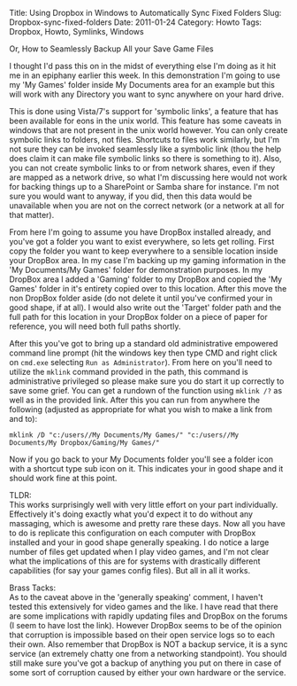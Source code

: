 Title: Using Dropbox in Windows to Automatically Sync Fixed Folders
Slug: Dropbox-sync-fixed-folders
Date: 2011-01-24
Category: Howto
Tags: Dropbox, Howto, Symlinks, Windows


Or, How to Seamlessly Backup All your Save Game Files

I thought I'd pass this on in the midst of everything else I'm doing as it hit me in an epiphany earlier this week.  In this demonstration I'm going to use my 'My Games' folder inside My Documents area for an example but this will work with any Directory you want to sync anywhere on your hard drive.

This is done using Vista/7's support for 'symbolic links', a feature that has been available for eons in the unix world.  This feature has some caveats in windows that are not present in the unix world however.  You can only create symbolic links to folders, not files.  Shortcuts to files work similarly, but I'm not sure they can be invoked seamlessly like a symbolic link (thou the help does claim it can make file symbolic links so there is something to it).  Also, you can not create symbolic links to or from network shares, even if they are mapped as a network drive, so what I'm discussing here would not work for backing things up to a SharePoint or Samba share for instance.  I'm not sure you would want to anyway, if you did, then this data would be unavailable when you are not on the correct network (or a network at all for that matter).

From here I'm going to assume you have DropBox installed already, and you've got a folder you want to exist everywhere, so lets get rolling.  First copy the folder you want to keep everywhere to a sensible location inside your DropBox area.  In my case I'm backing up my gaming information in the 'My Documents/My Games' folder for demonstration purposes.  In my DropBox area I added a 'Gaming' folder to my DropBox and copied the 'My Games' folder in it's entirety copied over to this location.  After this move the non DropBox folder aside (do not delete it until you've confirmed your in good shape, if at all).  I would also write out the 'Target' folder path and the full path for this location in your DropBox folder on a piece of paper for reference, you will need both full paths shortly.

After this you've got to bring up a standard old administrative empowered command line prompt (hit the windows key then type CMD and right click on `cmd.exe` selecting `Run as Administrator`).  From here on you'll need to utilize the `mklink` command provided in the path, this command is administrative privileged so please make sure you do start it up correctly to save some grief.  You can get a rundown of the function using `mklink /?` as well as in the provided link.  After this you can run from anywhere the following (adjusted as appropriate for what you wish to make a link from and to):

`mklink /D "c:/users//My Documents/My Games/" "c:/users//My Documents/My Dropbox/Gaming/My Games/"`

Now if you go back to your My Documents folder you'll see a folder icon with a shortcut type sub icon on it.  This indicates your in good shape and it should work fine at this point.

TLDR:  
This works surprisingly well with very little effort on your part individually.  Effectively it's doing exactly what you'd expect it to do without any massaging, which is awesome and pretty rare these days.  Now all you have to do is replicate this configuration on each computer with DropBox installed and your in good shape generally speaking.  I do notice a large number of files get updated when I play video games, and I'm not clear what the implications of this are for systems with drastically different capabilities (for say your games config files).  But all in all it works.

Brass Tacks:  
As to the caveat above in the 'generally speaking' comment, I haven't tested this extensively for video games and the like.  I have read that there are some implications with rapidly updating files and DropBox on the forums (I seem to have lost the link).  However DropBox seems to be of the opinion that corruption is impossible based on their open service logs so to each their own.  Also remember that DropBox is NOT a backup service, it is a sync service (an extremely chatty one from a networking standpoint).  You should still make sure you've got a backup of anything you put on there in case of some sort of corruption caused by either your own hardware or the service.
